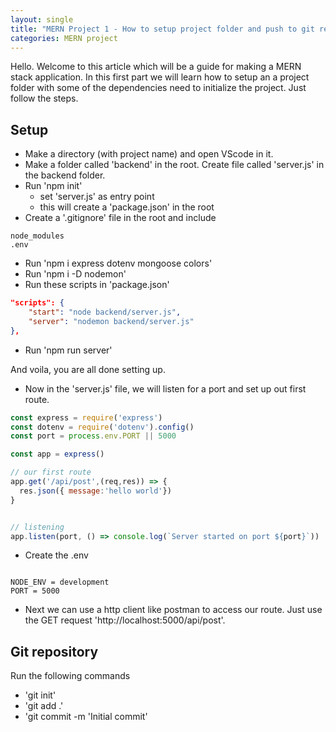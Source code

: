 ```yaml
---
layout: single
title: "MERN Project 1 - How to setup project folder and push to git repository"
categories: MERN project
---
```


Hello. Welcome to this article which will be a guide for making a MERN stack application. In this first part we will learn how to setup an a project folder with some of the dependencies need to initialize the project. Just follow the steps.

## Setup

- Make a directory (with project name) and open VScode in it.
- Make a folder called 'backend' in the root. Create file called 'server.js' in the backend folder.
- Run 'npm init'
  - set 'server.js' as entry point
  - this will create a 'package.json' in the root
- Create a '.gitignore' file in the root and include

```.gitignore
node_modules
.env
```

- Run 'npm i express dotenv mongoose colors'
- Run 'npm i -D nodemon'
- Run these scripts in 'package.json'

```json
"scripts": {
    "start": "node backend/server.js",
    "server": "nodemon backend/server.js"
},
```

- Run 'npm run server'

And voila, you are all done setting up.

- Now in the 'server.js' file, we will listen for a port and set up out first route.

```javascript
const express = require('express')
const dotenv = require('dotenv').config()
const port = process.env.PORT || 5000

const app = express()

// our first route
app.get('/api/post',(req,res)) => {
  res.json({ message:'hello world'})
}


// listening
app.listen(port, () => console.log(`Server started on port ${port}`))
```

- Create the .env

```.env

NODE_ENV = development
PORT = 5000

```

- Next we can use a http client like postman to access our route. Just use the GET request 'http://localhost:5000/api/post'.

## Git repository

Run the following commands

- 'git init'
- 'git add .'
- 'git commit -m 'Initial commit'
